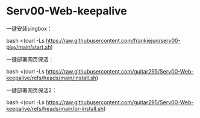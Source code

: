 # Serv00-Web-keepalive
一键安装singbox：

bash <(curl -Ls https://raw.githubusercontent.com/frankiejun/serv00-play/main/start.sh)

一键部署网页保活：

bash <(curl -Ls https://raw.githubusercontent.com/guitar295/Serv00-Web-keepalive/refs/heads/main/install.sh)

一键部署网页保活2： 

bash <(curl -Ls https://raw.githubusercontent.com/guitar295/Serv00-Web-keepalive/refs/heads/main/br-install.sh)


